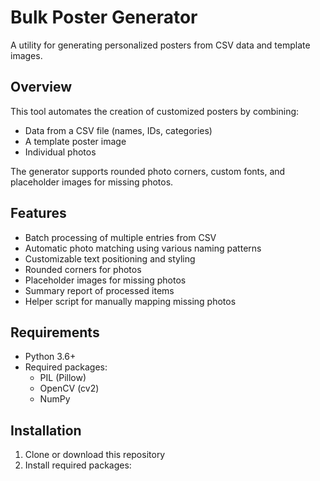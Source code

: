 # Bulk Poster Generator

A utility for generating personalized posters from CSV data and template images.

## Overview

This tool automates the creation of customized posters by combining:
- Data from a CSV file (names, IDs, categories)
- A template poster image
- Individual photos

The generator supports rounded photo corners, custom fonts, and placeholder images for missing photos.

## Features

- Batch processing of multiple entries from CSV
- Automatic photo matching using various naming patterns
- Customizable text positioning and styling
- Rounded corners for photos
- Placeholder images for missing photos
- Summary report of processed items
- Helper script for manually mapping missing photos

## Requirements

- Python 3.6+
- Required packages:
  - PIL (Pillow)
  - OpenCV (cv2)
  - NumPy

## Installation

1. Clone or download this repository
2. Install required packages: